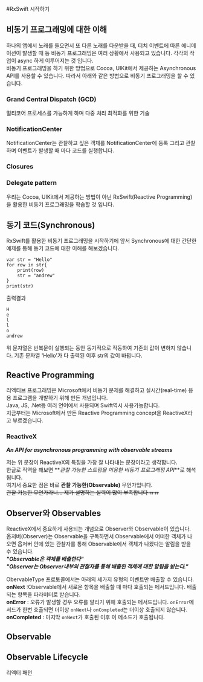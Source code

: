 #RxSwift 시작하기 

## 비동기 프로그래밍에 대한 이해

하나의 앱에서 노래를 들으면서 또 다른 노래를 다운받을 때, 터치 이벤트에 따른 에니메이션이 발생할 때 등 비동기 프로그래밍은 여러 상황에서 사용되고 있습니다. 각각의 작업이 async 하게 이루어지는 것 입니다.  
비동기 프로그래밍을 하기 위한 방법으로 Cocoa, UIKit에서 제공하는 Asynchronous API를 사용할 수 있습니다. 따라서 아래와 같은 방법으로 비동기 프로그래밍을 할 수 있습니다.

### Grand Central Dispatch (GCD)
멀티코어 프로세스를 가능하게 하며 다중 처리 최적화를 위한 기술
### NotificationCenter
NotificationCenter는 관찰하고 싶은 객체를 NotificationCenter에 등록 그리고 관찰하며 이벤트가 발생할 때 마다 코드를 실행합니다.

### Closures
### Delegate pattern



우리는 Cocoa, UIKit에서 제공하는 방법이 아닌 RxSwift(Reactive Programming)을 활용한 비동기 프로그래밍을 학습할 것 입니다.

## 동기 코드(Synchronous) 
RxSwift를 활용한 비동기 프로그래밍을 시작하기에 앞서 Synchronous에 대한 간단한 예제를 통해 동기 코드에 대한 이해를 해보겠습니다.

```
var str = "Hello"
for row in str{
    print(row)
    str = "andrew"
}
print(str)
```

출력결과

```
H
e
l
l
o
andrew
```
위 문자열은 반복문이 실행되는 동안 동기적으로 작동하여 기존의 값이 변하지 않습니다. 기존 문자열 'Hello'가 다 출력된 이후 str의 값이 바뀝니다. 

## Reactive Programming
리엑티브 프로그래밍은 Microsoft에서 비동기 문제를 해결하고 실시간(real-time) 응용 프로그램을 개발하기 위해 만든 개념입니다.  
Java, JS, .Net등 여러 언어에서 사용되며 Swift역시 사용가능합니다.  
지금부터는 Microsoft에서 만든 Reactive Programming concept을 ReactiveX라고 부르겠습니다. 

### ReactiveX
**_An API for asynchronous programming
with observable streams_**

저는 위 문장이 ReactiveX의 특징을 가장 잘 나타내는 문장이라고 생각합니다.  
한글로 직역을 해보면 **_관찰 가능한 스트림을 이용한 비동기 프로그래밍 API_**로 해석됩니다.  
여기서 중요한 점은 바로  **관찰 가능한(Observable)** 무언가입니다.  
~~관찰 가능한 무언가라니... 제가 설명하는 실력이 많이 부족합니다 ㅠㅠ~~

## Observer와 Observables
ReactiveX에서 중요하게 사용되는 개념으로 Observer와 Observable이 있습니다.  
옵저버(Observer)는 Observable을 구독하면서 Observable에서 어떠한 객체가 나오면 옵저버 안에 있는 관찰자를 통해 Observable에서 객체가 나왔다는 알림을 받을 수 있습니다.  
**_"Observable은 객체를 배출한다"_**  
**_"Observer는 Observer내부의 관찰자를 통해 배출된 객체에 대한 알림을 받는다."_**

ObervableType 프로토콜에서는 아래의 세가지 유형의 이벤트만 배출할 수 있습니다.  
**onNext** :Observable에서 새로운 항목을 배출할 때 마다 호출되는 메서드입니다. 배출되는 항목을 파라미터로 받습니다.    
**onError** : 오류가 발생할 경우 오류를 알리기 위해 호출되는 메서드입니다. `onError`메서드가 한번 호출되면 더이상 `onNext`나 `onCompleted`는 더이상 호출되지 않습니다.   
**onCompleted** : 마지막 `onNext`가 호출된 이후 이 메소드가 호출됩니다.

## Observable

## Observable Lifecycle


리엑터 패턴
